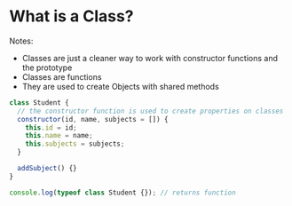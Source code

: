 # What is a Class?

Notes:

- Classes are just a cleaner way to work with constructor functions and the prototype
- Classes are functions
- They are used to create Objects with shared methods

```javascript
class Student {
  // the constructor function is used to create properties on classes
  constructor(id, name, subjects = []) {
    this.id = id;
    this.name = name;
    this.subjects = subjects;
  }

  addSubject() {}
}

console.log(typeof class Student {}); // returns function
```
